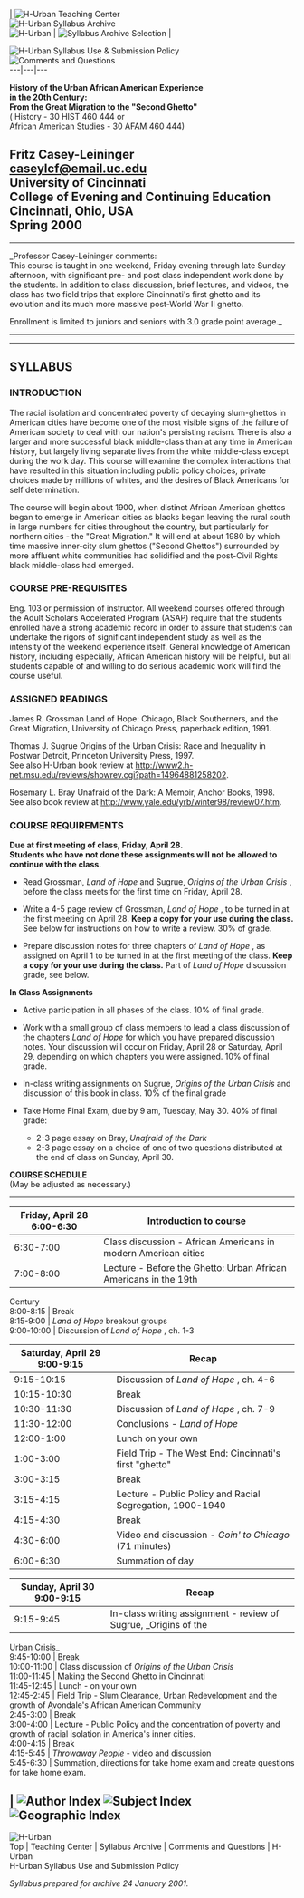 |  ![H-Urban Teaching Center](../graphics/btnsyltc154x40.jpg)  
![H-Urban Syllabus Archive](../graphics/btnsylsa154x40.jpg)  
![H-Urban](../graphics/btnsylhurban154x40.jpg) |  ![Syllabus Archive
Selection](../graphics/skysylarchselect.jpg) |



![H-Urban Syllabus Use & Submission Policy](../graphics/btnsyluse154x40.jpg)  
![Comments and Questions](../graphics/btnsylcques154x40.jpg)  
---|---|---  
  
  
  
  
**History of the Urban African American Experience  
in the 20th Century:  
From the Great Migration to the "Second Ghetto"**  
( History - 30 HIST 460 444 or  
African American Studies - 30 AFAM 460 444)  
  
**Fritz Casey-Leininger**  
caseylcf@email.uc.edu  
University of Cincinnati  
College of Evening and Continuing Education  
Cincinnati, Ohio, USA  
**Spring 2000**  
---  
  
* * *

_Professor Casey-Leininger comments:  
This course is taught in one weekend, Friday evening through late Sunday
afternoon, with significant pre- and post class independent work done by the
students. In addition to class discussion, brief lectures, and videos, the
class has two field trips that explore Cincinnati's first ghetto and its
evolution and its much more massive post-World War II ghetto.  
  
Enrollment is limited to juniors and seniors with 3.0 grade point average._

* * *  
  
---  
  
## SYLLABUS

### INTRODUCTION

The racial isolation and concentrated poverty of decaying slum-ghettos in
American cities have become one of the most visible signs of the failure of
American society to deal with our nation's persisting racism. There is also a
larger and more successful black middle-class than at any time in American
history, but largely living separate lives from the white middle-class except
during the work day. This course will examine the complex interactions that
have resulted in this situation including public policy choices, private
choices made by millions of whites, and the desires of Black Americans for
self determination.  
  
The course will begin about 1900, when distinct African American ghettos began
to emerge in American cities as blacks began leaving the rural south in large
numbers for cities throughout the country, but particularly for northern
cities - the "Great Migration." It will end at about 1980 by which time
massive inner-city slum ghettos ("Second Ghettos") surrounded by more affluent
white communities had solidified and the post-Civil Rights black middle-class
had emerged.  
  
  

### COURSE PRE-REQUISITES

Eng. 103 or permission of instructor. All weekend courses offered through the
Adult Scholars Accelerated Program (ASAP) require that the students enrolled
have a strong academic record in order to assure that students can undertake
the rigors of significant independent study as well as the intensity of the
weekend experience itself. General knowledge of American history, including
especially, African American history will be helpful, but all students capable
of and willing to do serious academic work will find the course useful.  
  
  

### ASSIGNED READINGS

James R. Grossman     Land of Hope: Chicago, Black Southerners, and the Great
Migration, University of Chicago Press, paperback edition, 1991.  
  
Thomas J. Sugrue     Origins of the Urban Crisis: Race and Inequality in
Postwar Detroit, Princeton University Press, 1997.  
See also H-Urban book review at
http://www2.h-net.msu.edu/reviews/showrev.cgi?path=14964881258202.  
  
Rosemary L. Bray     Unafraid of the Dark: A Memoir, Anchor Books, 1998.  
See also book review at http://www.yale.edu/yrb/winter98/review07.htm.  

### COURSE REQUIREMENTS

**Due at first meeting of class, Friday, April 28.  
Students who have not done these assignments will not be allowed to continue
with the class.**

  * Read Grossman, _Land of Hope_ and Sugrue, _Origins of the Urban Crisis_ , before the class meets for the first time on Friday, April 28.
  
  

  * Write a 4-5 page review of Grossman, _Land of Hope_ , to be turned in at the first meeting on April 28. **Keep a copy for your use during the class.** See below for instructions on how to write a review. 30% of grade.
  
  

  * Prepare discussion notes for three chapters of _Land of Hope_ , as assigned on April 1 to be turned in at the first meeting of the class. **Keep a copy for your use during the class.** Part of _Land of Hope_ discussion grade, see below.

**In Class Assignments**

  * Active participation in all phases of the class. 10% of final grade.
  
  

  * Work with a small group of class members to lead a class discussion of the chapters _Land of Hope_ for which you have prepared discussion notes. Your discussion will occur on Friday, April 28 or Saturday, April 29, depending on which chapters you were assigned. 10% of final grade.
  
  

  * In-class writing assignments on Sugrue, _Origins of the Urban Crisis_ and discussion of this book in class. 10% of the final grade
  
  

  * Take Home Final Exam, due by 9 am, Tuesday, May 30. 40% of final grade: 
    * 2-3 page essay on Bray, _Unafraid of the Dark_
    * 2-3 page essay on a choice of one of two questions distributed at the end of class on Sunday, April 30.

  

**COURSE SCHEDULE**  
(May be adjusted as necessary.)  
  
---  
**Friday, April 28** 6:00-6:30 |  Introduction to course  
---|---  
6:30-7:00  |  Class discussion - African Americans in modern American cities  
7:00-8:00  | Lecture - Before the Ghetto: Urban African Americans in the 19th
Century  
8:00-8:15  | Break  
8:15-9:00  | _Land of Hope_ breakout groups  
9:00-10:00  |  Discussion of _Land of Hope_ , ch. 1-3  
  
  
**Saturday, April 29** 9:00-9:15  |  Recap  
---|---  
9:15-10:15  | Discussion of _Land of Hope_ , ch. 4-6  
10:15-10:30  | Break  
10:30-11:30  | Discussion of _Land of Hope_ , ch. 7-9  
11:30-12:00  | Conclusions - _Land of Hope_  
12:00-1:00  |  Lunch on your own  
1:00-3:00  | Field Trip - The West End: Cincinnati's first "ghetto"  
3:00-3:15  | Break  
3:15-4:15  | Lecture - Public Policy and Racial Segregation, 1900-1940  
4:15-4:30  | Break  
4:30-6:00  | Video and discussion - _Goin' to Chicago_ (71 minutes)  
6:00-6:30  |  Summation of day  
  
  
**Sunday, April 30** 9:00-9:15  |  Recap  
---|---  
9:15-9:45  | In-class writing assignment - review of Sugrue, _Origins of the
Urban Crisis_  
9:45-10:00  |  Break  
10:00-11:00  | Class discussion of _Origins of the Urban Crisis_  
11:00-11:45  |  Making the Second Ghetto in Cincinnati  
11:45-12:45  | Lunch - on your own  
12:45-2:45  | Field Trip - Slum Clearance, Urban Redevelopment and the growth
of Avondale's African American Community  
2:45-3:00  | Break  
3:00-4:00  | Lecture - Public Policy and the concentration of poverty and
growth of racial isolation in America's inner cities.  
4:00-4:15  | Break  
4:15-5:45  | _Throwaway People_ \- video and discussion  
5:45-6:30  |  Summation, directions for take home exam and create questions
for take home exam.  
  
|  ![Author Index](../graphics/btnsylauthor154x40.jpg) ![Subject
Index](../graphics/btnsylsubject154x40.jpg) ![Geographic
Index](../graphics/btnsylloc154x40.jpg)  
---  
  

![H-Urban](../graphics/skyhurban198x38.jpg)  
Top | Teaching Center | Syllabus Archive | Comments and Questions | H-Urban  
H-Urban Syllabus Use and Submission Policy

  
_Syllabus prepared for archive 24 January 2001._  
  
  

